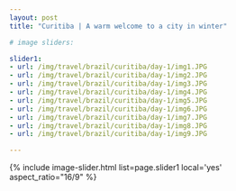 ```yaml
---
layout: post
title: "Curitiba | A warm welcome to a city in winter"

# image sliders:

slider1:
- url: /img/travel/brazil/curitiba/day-1/img1.JPG
- url: /img/travel/brazil/curitiba/day-1/img2.JPG
- url: /img/travel/brazil/curitiba/day-1/img3.JPG
- url: /img/travel/brazil/curitiba/day-1/img4.JPG
- url: /img/travel/brazil/curitiba/day-1/img5.JPG
- url: /img/travel/brazil/curitiba/day-1/img6.JPG
- url: /img/travel/brazil/curitiba/day-1/img7.JPG
- url: /img/travel/brazil/curitiba/day-1/img8.JPG
- url: /img/travel/brazil/curitiba/day-1/img9.JPG

---
```


{% include image-slider.html list=page.slider1 local='yes' aspect_ratio="16/9" %}
<p align="center"><i></i></p>
